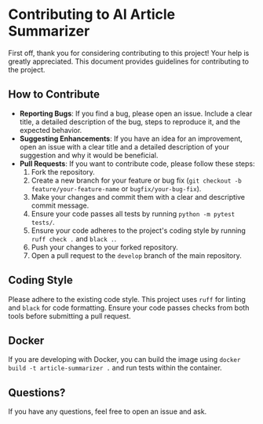 # Contributing to AI Article Summarizer

First off, thank you for considering contributing to this project! Your help is greatly appreciated. This document provides guidelines for contributing to the project.

## How to Contribute

-   **Reporting Bugs**: If you find a bug, please open an issue. Include a clear title, a detailed description of the bug, steps to reproduce it, and the expected behavior.
-   **Suggesting Enhancements**: If you have an idea for an improvement, open an issue with a clear title and a detailed description of your suggestion and why it would be beneficial.
-   **Pull Requests**: If you want to contribute code, please follow these steps:
    1.  Fork the repository.
    2.  Create a new branch for your feature or bug fix (`git checkout -b feature/your-feature-name` or `bugfix/your-bug-fix`).
    3.  Make your changes and commit them with a clear and descriptive commit message.
    4.  Ensure your code passes all tests by running `python -m pytest tests/`.
    5.  Ensure your code adheres to the project's coding style by running `ruff check .` and `black .`.
    6.  Push your changes to your forked repository.
    7.  Open a pull request to the `develop` branch of the main repository.

## Coding Style

Please adhere to the existing code style. This project uses `ruff` for linting and `black` for code formatting. Ensure your code passes checks from both tools before submitting a pull request.

## Docker

If you are developing with Docker, you can build the image using `docker build -t article-summarizer .` and run tests within the container.

## Questions?

If you have any questions, feel free to open an issue and ask.
